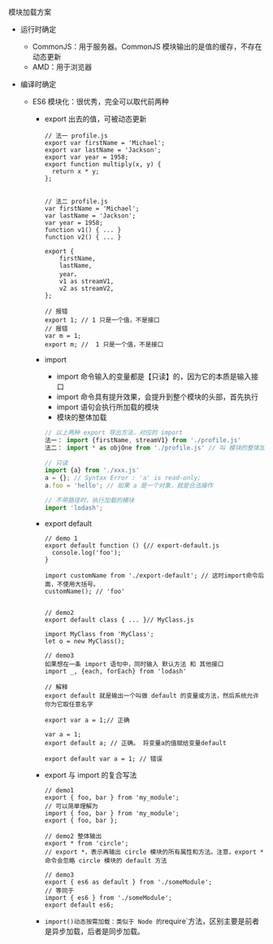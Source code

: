 模块加载方案

- 运行时确定

    - CommonJS：用于服务器。CommonJS 模块输出的是值的缓存，不存在动态更新
    -  AMD：用于浏览器

- 编译时确定

    - ES6 模块化：很优秀，完全可以取代前两种

        - export 出去的值，可被动态更新

            ```JS
            // 法一 profile.js 
            export var firstName = 'Michael';
            export var lastName = 'Jackson';
            export var year = 1958;
            export function multiply(x, y) {
              return x * y;
            };
            
            
            // 法二 profile.js
            var firstName = 'Michael';
            var lastName = 'Jackson';
            var year = 1958;
            function v1() { ... }
            function v2() { ... }
            
            export { 
            	firstName, 
                lastName, 
                year， 
                v1 as streamV1,
                v2 as streamV2, 
            };               
            ```

            ```JS
            // 报错
            export 1; // 1 只是一个值，不是接口
            // 报错
            var m = 1;
            export m; //  1 只是一个值，不是接口
            ```

            

        - import

            - import 命令输入的变量都是【只读】的，因为它的本质是输入接口
            - import 命令具有提升效果，会提升到整个模块的头部，首先执行
            - import 语句会执行所加载的模块
            - 模块的整体加载

            ```js
            // 以上两种 export 导出方法，对应的 import
            法一： import {firstName, streamV1} from './profile.js'
            法二： import * as objOne from './profile.js' // 叫 模块的整体加载   
                
            // 只读
            import {a} from './xxx.js'
            a = {}; // Syntax Error : 'a' is read-only;
            a.foo = 'hello'; // 如果 a 是一个对象，就是合法操作
            
            // 不带路径时，执行加载的模块
            import 'lodash';
            ```

        - export default

            ```JS
            // demo 1
            export default function () {// export-default.js
              console.log('foo');
            }
            
            import customName from './export-default'; // 这时import命令后面，不使用大括号。
            customName(); // 'foo'
            
            
            // demo2
            export default class { ... }// MyClass.js
            
            import MyClass from 'MyClass';
            let o = new MyClass();
            
            // demo3
            如果想在一条 import 语句中，同时输入 默认方法 和 其他接口
            import _, {each, forEach} from 'lodash'
            ```

            ```JS
            // 解释
            export default 就是输出一个叫做 default 的变量或方法，然后系统允许你为它取任意名字
            
            export var a = 1;// 正确
            
            var a = 1;
            export default a; // 正确。 将变量a的值赋给变量default
            
            export default var a = 1; // 错误
            ```

        - export 与 import 的复合写法 

            ```JS
            // demo1
            export { foo, bar } from 'my_module';
            // 可以简单理解为
            import { foo, bar } from 'my_module';
            export { foo, bar };
            
            // demo2 整体输出
            export * from 'circle';
            // export *，表示再输出 circle 模块的所有属性和方法。注意，export * 命令会忽略 circle 模块的 default 方法
            
            // demo3
            export { es6 as default } from './someModule';
            // 等同于
            import { es6 } from './someModule';
            export default es6;
            ```

        - `import()动态按需加载：类似于 Node 的`require`方法，区别主要是前者是异步加载，后者是同步加载。

            



